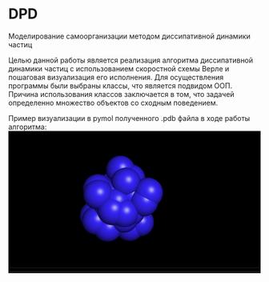 # DPD
Моделирование самоорганизации методом диссипативной динамики частиц

Целью данной работы является реализация алгоритма диссипативной
динамики частиц с использованием скоростной схемы Верле и пошаговая
визуализация его исполнения.
Для осуществления программы были выбраны классы, что является
подвидом ООП. Причина использования классов заключается в том, что
задачей определенно множество объектов со сходным поведением.

Пример визуализации в pymol полученного .pdb файла в ходе работы алгоритма:
![](g_3.gif)


